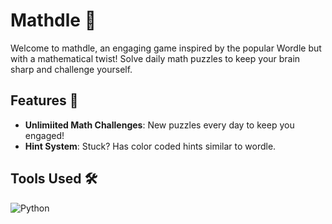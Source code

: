 # Mathdle 🧮

Welcome to mathdle, an engaging game inspired by the popular Wordle but with a mathematical twist! Solve daily math puzzles to keep your brain sharp and challenge yourself.

## Features 🌟
- **Unlimiited Math Challenges**: New puzzles every day to keep you engaged!
- **Hint System**: Stuck? Has color coded hints similar to wordle.

## Tools Used 🛠️
![Python](https://img.shields.io/badge/Python-3776AB?style=for-the-badge&logo=python&logoColor=white)


